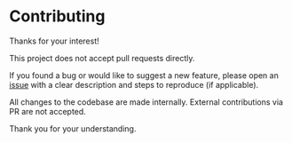 # Contributing
Thanks for your interest!

This project does not accept pull requests directly.

If you found a bug or would like to suggest a new feature, please open an [issue](https://github.com/matraux/filesystem/issues) with a clear description and steps to reproduce (if applicable).

All changes to the codebase are made internally. External contributions via PR are not accepted.

Thank you for your understanding.